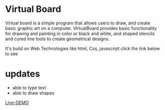 # Virtual Board 
Virtual board is a simple program that allows users to draw, and create basic graphic art on a computer. VIrtualBoard provides basic functionality for drawing and painting in color or black and white, and shaped stencils and cured line tools to create geometrical designs.

 
 It's build on Web Technologies like html, Css, javascript 
click the link below to see


# updates

- able to type text
- able to draw shapes


  
[Live-DEMO](https://paint-nu.vercel.app/)
